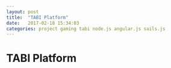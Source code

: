 ```yaml
---
layout: post
title:  "TABI Platform"
date:   2017-02-18 15:34:03
categories: project gaming tabi node.js angular.js sails.js
---
```

# TABI Platform
